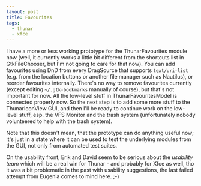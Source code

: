 ```yaml
---
layout: post
title: Favourites
tags:
  - thunar
  - xfce
---
```


I have a more or less working prototype for the ThunarFavourites module now (well, it currently works a little bit different from the shortcuts list in GtkFileChooser, but I'm not going to care for that now). You can add favourites using DnD from every DragSource that supports <code>text/uri-list</code> (e.g. from the location buttons or another file manager such as Nautilus), or reorder favourites internally. There's no way to remove favourites currently (except editing <code>~/.gtk-bookmarks</code> manually of course), but that's not important for now. All the low-level stuff in ThunarFavouritesModel is connected properly now. So the next step is to add some more stuff to the ThunarIconView GUI, and then I'll be ready to continue work on the low-level stuff, esp. the VFS Monitor and the trash system (unfortunately nobody volunteered to help with the trash system).

Note that this doesn't mean, that the prototype can do anything useful now; it's just in a state where it can be used to test the underlying modules from the GUI, not only from automated test suites.

On the usability front, Erik and David seem to be serious about the _usability team_ which will be a real win for Thunar - and probably for Xfce as well, tho it was a bit problematic in the past with usability suggestions, the last failed attempt from Eugenia comes to mind here. ;-)
